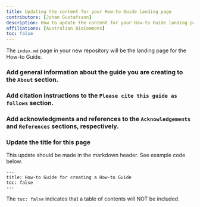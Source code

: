 ```yaml
---
title: Updating the content for your How-to Guide landing page
contributors: [Johan Gustafsson]
description: How to update the content for your How-to Guide landing page.
affiliations: [Australian BioCommons]
toc: false
---
```



The `index.md` page in your new repository will be the landing page for the How-to Guide.

### Add general information about the guide you are creating to the `About` section.
### Add citation instructions to the `Please cite this guide as follows` section.
### Add acknowledgments and references to the `Acknowledgements` and `References` sections, respectively. 
### Update the title for this page
This update should be made in the markdown header. See example code below.

```
---
title: How-to Guide for creating a How-to Guide
toc: false
---
```

The `toc: false` indicates that a table of contents will NOT be included.

